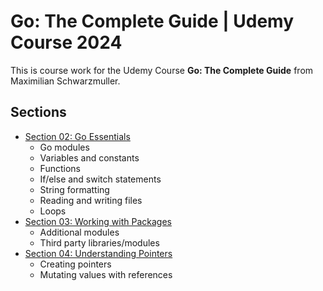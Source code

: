 # Go: The Complete Guide | Udemy Course 2024

This is course work for the Udemy Course **Go: The Complete Guide** from Maximilian Schwarzmuller.

## Sections

- [Section 02: Go Essentials](https://github.com/sbolande/go-the-complete-guide/tree/section02)
  - Go modules
  - Variables and constants
  - Functions
  - If/else and switch statements
  - String formatting
  - Reading and writing files
  - Loops
- [Section 03: Working with Packages](https://github.com/sbolande/go-the-complete-guide/tree/section03)
  - Additional modules
  - Third party libraries/modules
- [Section 04: Understanding Pointers](https://github.com/sbolande/go-the-complete-guide/tree/section04)
  - Creating pointers
  - Mutating values with references
